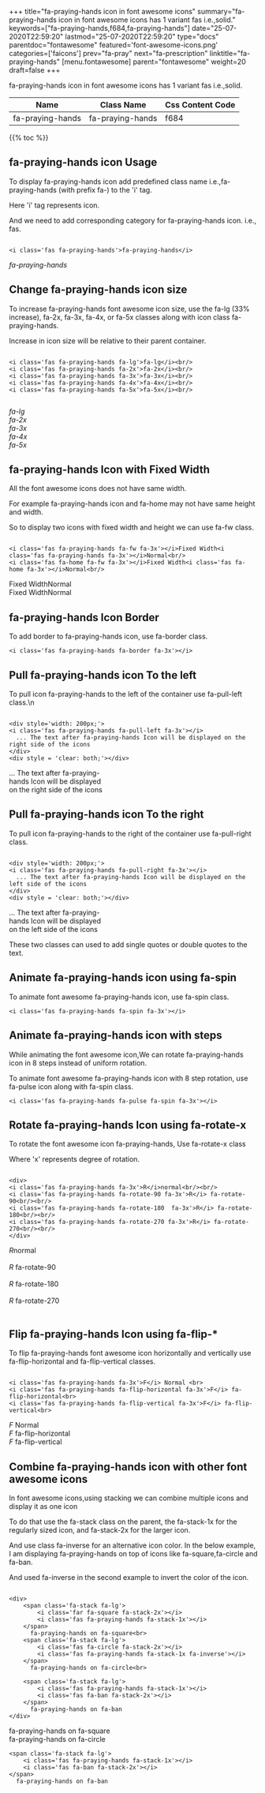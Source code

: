 +++
title="fa-praying-hands icon in font awesome icons"
summary="fa-praying-hands icon in font awesome icons has 1 variant fas i.e.,solid."
keywords=["fa-praying-hands,f684,fa-praying-hands"]
date="25-07-2020T22:59:20"
lastmod="25-07-2020T22:59:20"
type="docs"
parentdoc="fontawesome"
featured='font-awesome-icons.png'
categories=['faicons']
prev="fa-pray"
next="fa-prescription"
linktitle="fa-praying-hands"
[menu.fontawesome]
parent="fontawesome"
weight=20
draft=false
+++


fa-praying-hands icon in font awesome icons has 1 variant fas i.e.,solid.

<div class='table-responsive'><table class='table'><thead><tr><th>Name</th><th>Class Name</th><th>Css Content Code</th></tr></thead><tbody><tr><td>fa-praying-hands</td><td>fa-praying-hands</td><td>f684</td></tr></tbody></table></div>


{{% toc %}}


## fa-praying-hands icon Usage

To display fa-praying-hands icon add predefined class name i.e.,fa-praying-hands (with prefix fa-) to the 'i' tag.

Here 'i' tag represents icon.

And we need to add corresponding category for fa-praying-hands icon. i.e., fas.


```

<i class='fas fa-praying-hands'>fa-praying-hands</i>
```

<i class='fas fa-praying-hands'>fa-praying-hands</i>




## Change fa-praying-hands icon size
To increase fa-praying-hands font awesome icon size, use the fa-lg (33% increase), fa-2x, fa-3x, fa-4x, or fa-5x classes along with icon class fa-praying-hands.

Increase in icon size will be relative to their parent container. 

```

<i class='fas fa-praying-hands fa-lg'>fa-lg</i><br/>
<i class='fas fa-praying-hands fa-2x'>fa-2x</i><br/>
<i class='fas fa-praying-hands fa-3x'>fa-3x</i><br/>
<i class='fas fa-praying-hands fa-4x'>fa-4x</i><br/>
<i class='fas fa-praying-hands fa-5x'>fa-5x</i><br/>
            
```

<i class='fas fa-praying-hands fa-lg'>fa-lg</i><br/>
<i class='fas fa-praying-hands fa-2x'>fa-2x</i><br/>
<i class='fas fa-praying-hands fa-3x'>fa-3x</i><br/>
<i class='fas fa-praying-hands fa-4x'>fa-4x</i><br/>
<i class='fas fa-praying-hands fa-5x'>fa-5x</i><br/>
            



## fa-praying-hands Icon with Fixed Width 

All the font awesome icons does not have same width.

For example fa-praying-hands icon and fa-home may not have same height and width.

So to display two icons with fixed width and height we can use fa-fw class.


```

<i class='fas fa-praying-hands fa-fw fa-3x'></i>Fixed Width<i class='fas fa-praying-hands fa-3x'></i>Normal<br/>
<i class='fas fa-home fa-fw fa-3x'></i>Fixed Width<i class='fas fa-home fa-3x'></i>Normal<br/>
```

<i class='fas fa-praying-hands fa-fw fa-3x'></i>Fixed Width<i class='fas fa-praying-hands fa-3x'></i>Normal<br/>
<i class='fas fa-home fa-fw fa-3x'></i>Fixed Width<i class='fas fa-home fa-3x'></i>Normal<br/>



## fa-praying-hands Icon Border 

To add border to fa-praying-hands icon, use fa-border class.


```
<i class='fas fa-praying-hands fa-border fa-3x'></i>

```
<i class='fas fa-praying-hands fa-border fa-3x'></i>





## Pull fa-praying-hands icon To the left

To pull icon fa-praying-hands to the left of the container use fa-pull-left class.\n

```

<div style='width: 200px;'>
<i class='fas fa-praying-hands fa-pull-left fa-3x'></i>
  ... The text after fa-praying-hands Icon will be displayed on the right side of the icons
</div>
<div style = 'clear: both;'></div>
```

<div style='width: 200px;'>
<i class='fas fa-praying-hands fa-pull-left fa-3x'></i>
  ... The text after fa-praying-hands Icon will be displayed on the right side of the icons
</div>
<div style = 'clear: both;'></div>




## Pull fa-praying-hands icon To the right
To pull icon fa-praying-hands to the right of the container use fa-pull-right class.

```

<div style='width: 200px;'>
<i class='fas fa-praying-hands fa-pull-right fa-3x'></i>
  ... The text after fa-praying-hands Icon will be displayed on the left side of the icons
</div>
<div style = 'clear: both;'></div>
```

<div style='width: 200px;'>
<i class='fas fa-praying-hands fa-pull-right fa-3x'></i>
  ... The text after fa-praying-hands Icon will be displayed on the left side of the icons
</div>
<div style = 'clear: both;'></div>

These two classes can used to add single quotes or double quotes to the text.


## Animate fa-praying-hands icon using fa-spin
To animate font awesome fa-praying-hands icon, use fa-spin class.

```
<i class='fas fa-praying-hands fa-spin fa-3x'></i>
```
<i class='fas fa-praying-hands fa-spin fa-3x'></i>




## Animate fa-praying-hands icon with steps
While animating the font awesome icon,We can rotate fa-praying-hands icon in 8 steps instead of uniform rotation.

To animate font awesome fa-praying-hands icon with 8 step rotation, use fa-pulse icon along with fa-spin class.


```
<i class='fas fa-praying-hands fa-pulse fa-spin fa-3x'></i>

```
<i class='fas fa-praying-hands fa-pulse fa-spin fa-3x'></i>





## Rotate fa-praying-hands Icon using fa-rotate-x
To rotate the font awesome icon fa-praying-hands, Use fa-rotate-x class

Where 'x' represents degree of rotation.


```

<div>
<i class='fas fa-praying-hands fa-3x'>R</i>normal<br/><br/>
<i class='fas fa-praying-hands fa-rotate-90 fa-3x'>R</i> fa-rotate-90<br/><br/> 
<i class='fas fa-praying-hands fa-rotate-180  fa-3x'>R</i> fa-rotate-180<br/><br/> 
<i class='fas fa-praying-hands fa-rotate-270 fa-3x'>R</i> fa-rotate-270<br/><br/>
</div>
```

<div>
<i class='fas fa-praying-hands fa-3x'>R</i>normal<br/><br/>
<i class='fas fa-praying-hands fa-rotate-90 fa-3x'>R</i> fa-rotate-90<br/><br/> 
<i class='fas fa-praying-hands fa-rotate-180  fa-3x'>R</i> fa-rotate-180<br/><br/> 
<i class='fas fa-praying-hands fa-rotate-270 fa-3x'>R</i> fa-rotate-270<br/><br/>
</div>




## Flip fa-praying-hands Icon using fa-flip-*
To flip fa-praying-hands font awesome icon horizontally and vertically use fa-flip-horizontal and fa-flip-vertical classes. 

```

<i class='fas fa-praying-hands fa-3x'>F</i> Normal <br>
<i class='fas fa-praying-hands fa-flip-horizontal fa-3x'>F</i> fa-flip-horizontal<br>
<i class='fas fa-praying-hands fa-flip-vertical fa-3x'>F</i> fa-flip-vertical<br>
```

<i class='fas fa-praying-hands fa-3x'>F</i> Normal <br>
<i class='fas fa-praying-hands fa-flip-horizontal fa-3x'>F</i> fa-flip-horizontal<br>
<i class='fas fa-praying-hands fa-flip-vertical fa-3x'>F</i> fa-flip-vertical<br>




## Combine fa-praying-hands icon with other font awesome icons
In font awesome icons,using stacking we can combine multiple icons and display it as one icon 

To do that use the fa-stack class on the parent, the fa-stack-1x for the regularly sized icon, and fa-stack-2x for the larger icon.

And use class fa-inverse for an alternative icon color. 
In the below example, I am displaying fa-praying-hands on top of icons like fa-square,fa-circle and fa-ban.

And used fa-inverse in the second example to invert the color of the icon.

```

<div>
    <span class='fa-stack fa-lg'>
        <i class='far fa-square fa-stack-2x'></i>
        <i class='fas fa-praying-hands fa-stack-1x'></i>
    </span>
      fa-praying-hands on fa-square<br>
    <span class='fa-stack fa-lg'>
        <i class='fas fa-circle fa-stack-2x'></i>
        <i class='fas fa-praying-hands fa-stack-1x fa-inverse'></i>
    </span>
      fa-praying-hands on fa-circle<br>

    <span class='fa-stack fa-lg'>
        <i class='fas fa-praying-hands fa-stack-1x'></i>
        <i class='fas fa-ban fa-stack-2x'></i>
    </span>
      fa-praying-hands on fa-ban
</div>
```

<div>
    <span class='fa-stack fa-lg'>
        <i class='far fa-square fa-stack-2x'></i>
        <i class='fas fa-praying-hands fa-stack-1x'></i>
    </span>
      fa-praying-hands on fa-square<br>
    <span class='fa-stack fa-lg'>
        <i class='fas fa-circle fa-stack-2x'></i>
        <i class='fas fa-praying-hands fa-stack-1x fa-inverse'></i>
    </span>
      fa-praying-hands on fa-circle<br>

    <span class='fa-stack fa-lg'>
        <i class='fas fa-praying-hands fa-stack-1x'></i>
        <i class='fas fa-ban fa-stack-2x'></i>
    </span>
      fa-praying-hands on fa-ban
</div>






